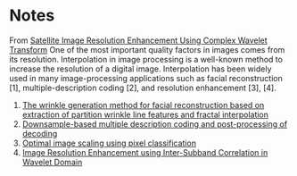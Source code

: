 # Notes

From [Satellite Image Resolution Enhancement Using Complex Wavelet Transform](https://pdfs.semanticscholar.org/928f/a8611abd47bff5af03a50f27bb59bf73bfcb.pdf)
One  of the most important quality factors in images comes from its resolution. Interpolation in image processing is a well-known method to increase the resolution of a digital image. Interpolation has been widely  used in many image-processing applications such as facial reconstruction [1], multiple-description coding [2], and resolution enhancement [3], [4].

1. [The wrinkle generation method for facial reconstruction based on extraction of partition wrinkle line features and fractal interpolation](http://ieeexplore.ieee.org/abstract/document/4297213/)
2. [Downsample-based multiple description coding and post-processing of decoding](http://ieeexplore.ieee.org/abstract/document/4605276/)
3. [Optimal image scaling using pixel classification](http://ieeexplore.ieee.org/abstract/document/958257/)
4. [Image Resolution Enhancement using Inter-Subband Correlation in Wavelet Domain](http://ieeexplore.ieee.org/abstract/document/4378987/)
